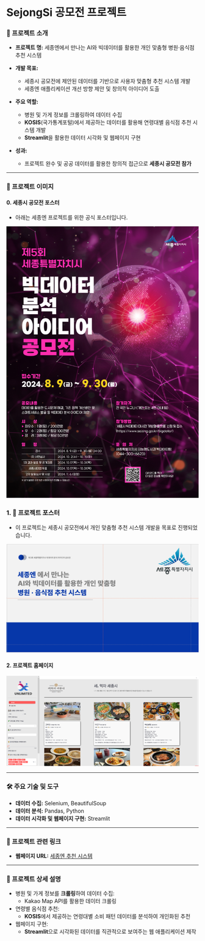 # SejongSi 공모전 프로젝트

### 🌟 프로젝트 소개
- **프로젝트 명:** 세종엔에서 만나는 AI와 빅데이터를 활용한 개인 맞춤형 병원·음식점 추천 시스템
- **개발 목표:**  
  - 세종시 공모전에 제안된 데이터를 기반으로 사용자 맞춤형 추천 시스템 개발  
  - 세종엔 애플리케이션 개선 방향 제안 및 창의적 아이디어 도출

- **주요 역할:**  
  - 병원 및 가게 정보를 크롤링하여 데이터 수집  
  - **KOSIS**(국가통계포털)에서 제공하는 데이터를 활용해 연령대별 음식점 추천 시스템 개발    
  - **Streamlit**을 활용한 데이터 시각화 및 웹페이지 구현  

- **성과:**  
  - 프로젝트 완수 및 공공 데이터를 활용한 창의적 접근으로 **세종시 공모전 참가**  

---

### 🌟 프로젝트 이미지

#### 0. 세종시 공모전 포스터
- 아래는 세종엔 프로젝트를 위한 공식 포스터입니다.

<img src="./image.png" alt="세종시 공모전 포스터" width="600">


### 1. 🌟 프로젝트 포스터
- 이 프로젝트는 세종시 공모전에서 개인 맞춤형 추천 시스템 개발을 목표로 진행되었습니다.

![세종엔 프로젝트 포스터](./ppt1.png)

#### 2. 프로젝트 홈페이지
![홈페이지](./homepage.png)

---

### 🛠 주요 기술 및 도구
- **데이터 수집:** Selenium, BeautifulSoup  
- **데이터 분석:** Pandas, Python  
- **데이터 시각화 및 웹페이지 구현:** Streamlit  

---

### 🔗 프로젝트 관련 링크
- **웹페이지 URL:** [세종엔 추천 시스템](https://sejong-rb82yem7epu6bcxlpewgfk.streamlit.app)

---

### 📄 프로젝트 상세 설명
- 병원 및 가게 정보를 **크롤링**하여 데이터 수집:
  - Kakao Map API를 활용한 데이터 크롤링
- 연령별 음식점 추천:
  - **KOSIS**에서 제공하는 연령대별 소비 패턴 데이터를 분석하여 개인화된 추천
- 웹페이지 구현:
  - **Streamlit**으로 시각화된 데이터를 직관적으로 보여주는 웹 애플리케이션 제작

